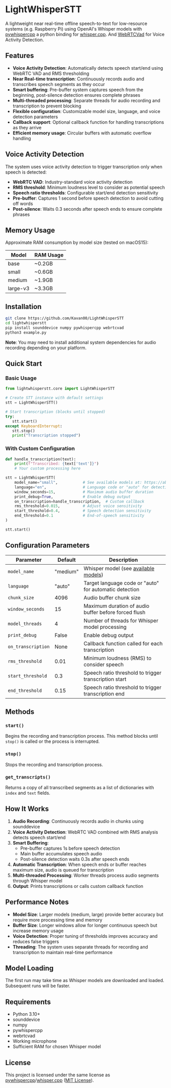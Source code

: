# LightWhisperSTT

A lightweight near real-time offline speech-to-text for low-resource systems (e.g. Raspberry Pi) using OpenAI's Whisper models with [pywhispercpp](https://github.com/absadiki/pywhispercpp) a python binding for [whisper.cpp](https://github.com/ggml-org/whisper.cpp). And [WebRTCVad](https://github.com/wiseman/py-webrtcvad) for Voice Activity Detection.

## Features

- **Voice Activity Detection**: Automatically detects speech start/end using WebRTC VAD and RMS thresholding
- **Near Real-time transcription**: Continuously records audio and transcribes speech segments as they occur
- **Smart buffering**: Pre-buffer system captures speech from the beginning, post-silence detection ensures complete phrases
- **Multi-threaded processing**: Separate threads for audio recording and transcription to prevent blocking
- **Flexible configuration**: Customizable model size, language, and voice detection parameters
- **Callback support**: Optional callback function for handling transcriptions as they arrive
- **Efficient memory usage**: Circular buffers with automatic overflow handling

## Voice Activity Detection

The system uses voice activity detection to trigger transcription only when speech is detected:

- **WebRTC VAD**: Industry-standard voice activity detection
- **RMS threshold**: Minimum loudness level to consider as potential speech
- **Speech ratio thresholds**: Configurable start/end detection sensitivity
- **Pre-buffer**: Captures 1 second before speech detection to avoid cutting off words
- **Post-silence**: Waits 0.3 seconds after speech ends to ensure complete phrases

## Memory Usage

Approximate RAM consumption by model size (tested on macOS15):

| Model    | RAM Usage |
|----------|-----------|
| base     | ~0.2GB    |
| small    | ~0.6GB    |
| medium   | ~1.9GB    |
| large-v3 | ~3.3GB    |

## Installation

```bash
git clone https://github.com/Kavan00/LightWhisperSTT
cd lightwhisperstt
pip install sounddevice numpy pywhispercpp webrtcvad
python3 example.py
```

**Note**: You may need to install additional system dependencies for audio recording depending on your platform.

## Quick Start

### Basic Usage

```python
from lightwhisperstt.core import LightWhisperSTT

# Create STT instance with default settings
stt = LightWhisperSTT()

# Start transcription (blocks until stopped)
try:
   stt.start()
except KeyboardInterrupt:
   stt.stop()
   print("Transcription stopped")
```

### With Custom Configuration

```python
def handle_transcription(text):
    print(f"Transcribed: {text['text']}")
    # Your custom processing here

stt = LightWhisperSTT(
    model_name="small",           # See available models at: https://absadiki.github.io/pywhispercpp/#pywhispercpp.constants.AVAILABLE_MODELS
    language="en",                # Language code or "auto" for detection
    window_seconds=15,            # Maximum audio buffer duration
    print_debug=True,             # Enable debug output
    on_transcription=handle_transcription,  # Custom callback
    rms_threshold=0.015,          # Adjust voice sensitivity
    start_threshold=0.4,          # Speech detection sensitivity
    end_threshold=0.1             # End-of-speech sensitivity
)

stt.start()
```

## Configuration Parameters

| Parameter | Default | Description |
|-----------|---------|-------------|
| `model_name` | "medium" | Whisper model (see [available models](https://absadiki.github.io/pywhispercpp/#pywhispercpp.constants.AVAILABLE_MODELS)) |
| `language` | "auto" | Target language code or "auto" for automatic detection |
| `chunk_size` | 4096 | Audio buffer chunk size |
| `window_seconds` | 15 | Maximum duration of audio buffer before forced flush |
| `model_threads` | 4 | Number of threads for Whisper model processing |
| `print_debug` | False | Enable debug output |
| `on_transcription` | None | Callback function called for each transcription |
| `rms_threshold` | 0.01 | Minimum loudness (RMS) to consider speech |
| `start_threshold` | 0.3 | Speech ratio threshold to trigger transcription start |
| `end_threshold` | 0.15 | Speech ratio threshold to trigger transcription end |

## Methods

### `start()`
Begins the recording and transcription process. This method blocks until `stop()` is called or the process is interrupted.

### `stop()`
Stops the recording and transcription process.

### `get_transcripts()`
Returns a copy of all transcribed segments as a list of dictionaries with `index` and `text` fields.

## How It Works

1. **Audio Recording**: Continuously records audio in chunks using sounddevice
2. **Voice Activity Detection**: WebRTC VAD combined with RMS analysis detects speech start/end
3. **Smart Buffering**: 
   - Pre-buffer captures 1s before speech detection
   - Main buffer accumulates speech audio
   - Post-silence detection waits 0.3s after speech ends
4. **Automatic Transcription**: When speech ends or buffer reaches maximum size, audio is queued for transcription
5. **Multi-threaded Processing**: Worker threads process audio segments through Whisper model
6. **Output**: Prints transcriptions or calls custom callback function

## Performance Notes

- **Model Size**: Larger models (medium, large) provide better accuracy but require more processing time and memory
- **Buffer Size**: Longer windows allow for longer continuous speech but increase memory usage
- **Voice Detection**: Proper tuning of thresholds improves accuracy and reduces false triggers
- **Threading**: The system uses separate threads for recording and transcription to maintain real-time performance


## Model Loading
The first run may take time as Whisper models are downloaded and loaded. Subsequent runs will be faster.

## Requirements

- Python 3.10+
- sounddevice
- numpy
- pywhispercpp
- webrtcvad
- Working microphone
- Sufficient RAM for chosen Whisper model

## License

This project is licensed under the same license as [pywhispercpp](https://github.com/absadiki/pywhispercpp/blob/main/LICENSE)/[whisper.cpp](https://github.com/ggml-org/whisper.cpp/blob/master/LICENSE) ([MIT License](https://github.com/Kavan00/LightWhisperSTT/blob/release/LICENSE)).